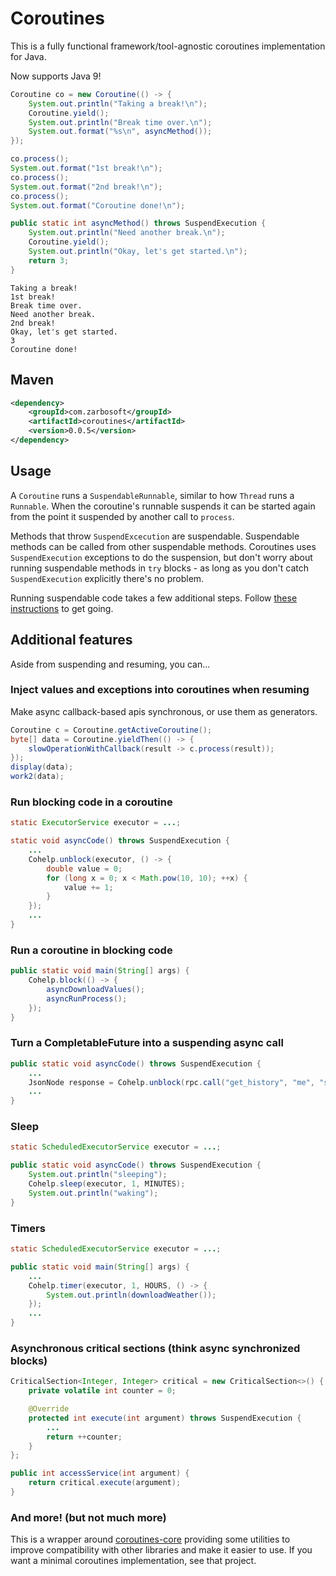 # Coroutines

This is a fully functional framework/tool-agnostic coroutines implementation for Java.

Now supports Java 9!

``` java
Coroutine co = new Coroutine(() -> {
    System.out.println("Taking a break!\n");
    Coroutine.yield();
    System.out.println("Break time over.\n");
    System.out.format("%s\n", asyncMethod());
});

co.process();
System.out.format("1st break!\n");
co.process();
System.out.format("2nd break!\n");
co.process();
System.out.format("Coroutine done!\n");

public static int asyncMethod() throws SuspendExecution {
    System.out.println("Need another break.\n");
    Coroutine.yield();
    System.out.println("Okay, let's get started.\n");
    return 3;
}
```

```
Taking a break!
1st break!
Break time over.
Need another break.
2nd break!
Okay, let's get started.
3
Coroutine done!
```

## Maven

``` xml
<dependency>
    <groupId>com.zarbosoft</groupId>
    <artifactId>coroutines</artifactId>
    <version>0.0.5</version>
</dependency>
```

## Usage

A `Coroutine` runs a `SuspendableRunnable`, similar to how `Thread` runs a `Runnable`.  When the coroutine's runnable
suspends it can be started again from the point it suspended by another call to `process`.

Methods that throw `SuspendExcecution` are suspendable.  Suspendable methods can be called from other suspendable
methods.  Coroutines uses `SuspendExecution` exceptions to do the suspension, but don't worry about running
suspendable methods in `try` blocks - as long as you don't catch `SuspendExecution` explicitly there's no problem.

Running suspendable code takes a few additional steps.  Follow
[these instructions](https://github.com/rendaw/java-coroutines-core#running-your-code) to get going.

## Additional features

Aside from suspending and resuming, you can...

### Inject values and exceptions into coroutines when resuming

Make async callback-based apis synchronous, or use them as generators.

``` java
Coroutine c = Coroutine.getActiveCoroutine();
byte[] data = Coroutine.yieldThen(() -> {
    slowOperationWithCallback(result -> c.process(result));
});
display(data);
work2(data);
```

### Run blocking code in a coroutine

``` java
static ExecutorService executor = ...;

static void asyncCode() throws SuspendExecution {
    ...
    Cohelp.unblock(executor, () -> {
        double value = 0;
        for (long x = 0; x < Math.pow(10, 10); ++x) {
            value += 1;
        }
    });
    ...
}
```

### Run a coroutine in blocking code

``` java
public static void main(String[] args) {
    Cohelp.block(() -> {
        asyncDownloadValues();
        asyncRunProcess();
    });
}
```

### Turn a CompletableFuture into a suspending async call

``` java
public static void asyncCode() throws SuspendExecution {
    ...
    JsonNode response = Cohelp.unblock(rpc.call("get_history", "me", "shadowhawk4949"));
    ...
}
```

### Sleep

``` java
static ScheduledExecutorService executor = ...;

public static void asyncCode() throws SuspendExecution {
    System.out.println("sleeping");
    Cohelp.sleep(executor, 1, MINUTES);
    System.out.println("waking");
}
```

### Timers

``` java
static ScheduledExecutorService executor = ...;

public static void main(String[] args) {
    ...
    Cohelp.timer(executor, 1, HOURS, () -> {
        System.out.println(downloadWeather());
    });
    ...
}
```

### Asynchronous critical sections (think async synchronized blocks)

``` java
CriticalSection<Integer, Integer> critical = new CriticalSection<>() {
    private volatile int counter = 0;

    @Override
    protected int execute(int argument) throws SuspendExecution {
        ...
        return ++counter;
    }
};

public int accessService(int argument) {
    return critical.execute(argument);
}
```

### And more! (but not much more)

This is a wrapper around [coroutines-core](https://github.com/rendaw/java-coroutines-core) providing some utilities
to improve compatibility with other libraries and make it easier to use.  If you want a minimal coroutines
implementation, see that project.
